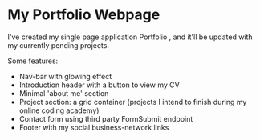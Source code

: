 # My Portfolio Webpage

I've created my single page application Portfolio , and it'll be updated with my currently pending projects.

Some features:

- Nav-bar with glowing effect
- Introduction header with a button to view my CV
- Minimal 'about me' section
- Project section: a grid container (projects I intend to finish during my online coding academy)
- Contact form using third party FormSubmit endpoint
- Footer with my social business-network links
